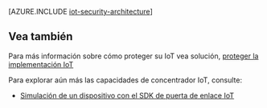<properties
 pageTitle="Arquitectura de seguridad IoT | Microsoft Azure"
 description="Consideraciones y las directrices de arquitectura de seguridad IoT"
 services="iot-hub"
 documentationCenter=""
 authors="YuriDio"
 manager="timlt"
 editor=""/>

<tags
 ms.service="iot-hub"
 ms.devlang="na"
 ms.topic="article"
 ms.tgt_pltfrm="na"
 ms.workload="na"
 ms.date="10/17/2016"
 ms.author="yurid"/>
 
[AZURE.INCLUDE [iot-security-architecture](../../includes/iot-security-architecture.md)]


## <a name="see-also"></a>Vea también

Para más información sobre cómo proteger su IoT vea solución, [proteger la implementación IoT][lnk-security-deployment]

Para explorar aún más las capacidades de concentrador IoT, consulte:

- [Simulación de un dispositivo con el SDK de puerta de enlace IoT][lnk-gateway]

[lnk-security-deployment]: iot-hub-security-deployment.md

[lnk-gateway]: iot-hub-linux-gateway-sdk-simulated-device.md
